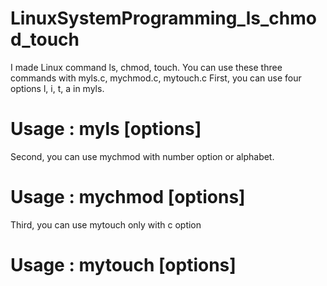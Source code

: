 # LinuxSystemProgramming_ls_chmod_touch
I made Linux command ls, chmod, touch.
You can use these three commands with myls.c, mychmod.c, mytouch.c
First, you can use four options l, i, t, a in myls.

# Usage : myls [options] <filename or pathname>
  
Second, you can use mychmod with number option or alphabet.
  
# Usage : mychmod [options] <filename>
  
Third, you can use mytouch only with c option
  
# Usage : mytouch [options] <filename>
